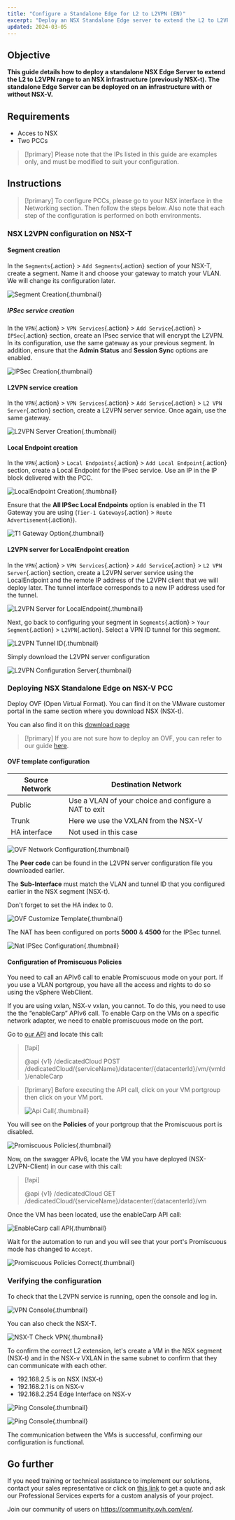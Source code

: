```yaml
---
title: "Configure a Standalone Edge for L2 to L2VPN (EN)"
excerpt: "Deploy an NSX Standalone Edge server to extend the L2 to L2VPN range to an NSX infrastructure"
updated: 2024-03-05
---
```


## Objective

**This guide details how to deploy a standalone NSX Edge Server to extend the L2 to L2VPN range to an NSX infrastructure (previously NSX-t). The standalone Edge Server can be deployed on an infrastructure with or without NSX-V.**

## Requirements

- Acces to NSX
- Two PCCs

> [!primary]
> Please note that the IPs listed in this guide are examples only, and must be modified to suit your configuration.

## Instructions

> [!primary]
> To configure PCCs, please go to your NSX interface in the Networking section. Then follow the steps below. Also note that each step of the configuration is performed on both environments.

### NSX L2VPN configuration on NSX-T

#### Segment creation

In the `Segments`{.action} > `Add Segments`{.action} section of your NSX-T, create a segment. Name it and choose your gateway to match your VLAN. We will change its configuration later.

![Segment Creation](images/segment_creation.png){.thumbnail}

##### IPSec service creation

In the `VPN`{.action} > `VPN Services`{.action} > `Add Service`{.action} > `IPSec`{.action} section, create an IPsec service that will encrypt the L2VPN. In its configuration, use the same gateway as your previous segment. In addition, ensure that the **Admin Status** and **Session Sync** options are enabled.

![IPSec Creation](images/ipsec_service_creation.png){.thumbnail}

#### L2VPN service creation

In the `VPN`{.action} > `VPN Services`{.action} > `Add Service`{.action} > `L2 VPN Server`{.action} section, create a L2VPN server service. Once again, use the same gateway.

![L2VPN Server Creation](images/l2vpn_server_service_creation.png){.thumbnail}

#### Local Endpoint creation

In the `VPN`{.action} > `Local Endpoints`{.action} > `Add Local Endpoint`{.action} section, create a Local Endpoint for the IPsec service. Use an IP in the IP block delivered with the PCC.

![LocalEndpoint Creation](images/localendpoint_creation.png){.thumbnail}

Ensure that the **All IPSec Local Endpoints** option is enabled in the T1 Gateway you are using (`Tier-1 Gateways`{.action} > `Route Advertisement`{.action}).

![T1 Gateway Option](images/t1_gateway_options.png){.thumbnail}

#### L2VPN server for LocalEndpoint creation

In the `VPN`{.action} > `VPN Services`{.action} > `Add Service`{.action} > `L2 VPN Server`{.action} section, create a L2VPN server service using the LocalEndpoint and the remote IP address of the L2VPN client that we will deploy later. The tunnel interface corresponds to a new IP address used for the tunnel.

![L2VPN Server for LocalEndpoint](images/l2vpn_server_for_localendpoint.png){.thumbnail}

Next, go back to configuring your segment in `Segments`{.action} > `Your Segment`{.action} > `L2VPN`{.action}. Select a VPN ID tunnel for this segment.

![L2VPN Tunnel ID](images/l2vpn_configure_id.png){.thumbnail}

Simply download the L2VPN server configuration

![L2VPN Configuration Server](images/l2vpn_configuration_server.png){.thumbnail}

### Deploying NSX Standalone Edge on NSX-V PCC

Deploy OVF (Open Virtual Format). You can find it on the VMware customer portal in the same section where you download NSX (NSX-t).

You can also find it on this [download page](https://customerconnect.vmware.com/downloads/details?downloadGroup=NSXV_6414_EDGE&productId=417)

> [!primary]
> If you are not sure how to deploy an OVF, you can refer to our guide [here](/pages/hosted_private_cloud/hosted_private_cloud_powered_by_vmware/ovf_template).
>

#### OVF template configuration

| Source Network | Destination Network |
| ------ | ----- |
| Public | Use a VLAN of your choice and configure a NAT to exit |
| Trunk | Here we use the VXLAN from the NSX-V |
| HA interface | Not used in this case |

![OVF Network Configuration](images/ovf_configuration.png){.thumbnail}

The **Peer code** can be found in the L2VPN server configuration file you downloaded earlier.

The **Sub-Interface** must match the VLAN and tunnel ID that you configured earlier in the NSX segment (NSX-t).

Don't forget to set the HA index to 0.

![OVF Customize Template](images/ovh_customize_template.png){.thumbnail}

The NAT has been configured on ports **5000** & **4500** for the IPSec tunnel.

![Nat IPSec Configuration](images/nat_configuration.png){.thumbnail}

#### Configuration of Promiscuous Policies

You need to call an APIv6 call to enable Promiscuous mode on your port. If you use a VLAN portgroup, you have all the access and rights to do so using the vSphere WebClient.

If you are using vxlan, NSX-v vxlan, you cannot. To do this, you need to use the the “enableCarp” APIv6 call. To enable Carp on the VMs on a specific network adapter, we need to enable promiscuous mode on the port. 

Go to [our API](https://api.ovh.com/console/#/dedicatedCloud) and locate this call:

> [!api]
>
> @api {v1} /dedicatedCloud POST /dedicatedCloud/{serviceName}/datacenter/{datacenterId}/vm/{vmId}/enableCarp
>

> [!primary]
> Before executing the API call, click on your VM portgroup then click on your VM port.
>
> ![Api Call](images/api_call.png){.thumbnail}

You will see on the **Policies** of your portgroup that the Promiscuous port is disabled.

![Promiscuous Policies](images/promiscuos_policies.png){.thumbnail}

Now, on the swagger APIv6, locate the VM you have deployed (NSX-L2VPN-Client) in our case with this call:

> [!api]
>
> @api {v1} /dedicatedCloud  GET /dedicatedCloud/{serviceName}/datacenter/{datacenterId}/vm
>

Once the VM has been located, use the enableCarp API call:

![EnableCarp call API](images/enableCarp_call_api.png){.thumbnail}

Wait for the automation to run and you will see that your port's Promiscuous mode has changed to `Accept`.

![Promiscuous Policies Correct](images/promiscuos_policies_correct.png){.thumbnail}

### Verifying the configuration

To check that the L2VPN service is running, open the console and log in.

![VPN Console](images/vpn_console.png){.thumbnail}

You can also check the NSX-T.

![NSX-T Check VPN](images/nsx_t_check_vpn.png){.thumbnail}

To confirm the correct L2 extension, let's create a VM in the NSX segment (NSX-t) and in the NSX-v VXLAN in the same subnet to confirm that they can communicate with each other.

- 192.168.2.5 is on NSX (NSX-t)
- 192.168.2.1 is on NSX-v
- 192.168.2.254 Edge Interface on NSX-v

![Ping Console](images/ping_console_1.png){.thumbnail}

![Ping Console](images/ping_console_2.png){.thumbnail}

The communication between the VMs is successful, confirming our configuration is functional.

## Go further

If you need training or technical assistance to implement our solutions, contact your sales representative or click on [this link](https://www.ovhcloud.com/pl/professional-services/) to get a quote and ask our Professional Services experts for a custom analysis of your project.

Join our community of users on <https://community.ovh.com/en/>.